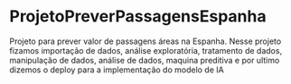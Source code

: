 # ProjetoPreverPassagensEspanha
Projeto para prever valor de passagens áreas na Espanha. Nesse projeto fizamos importação de dados, análise exploratória, tratamento de dados, manipulação de dados, análise de dados, maquina preditiva e por ultimo dizemos o deploy para a implementação do modelo de IA
